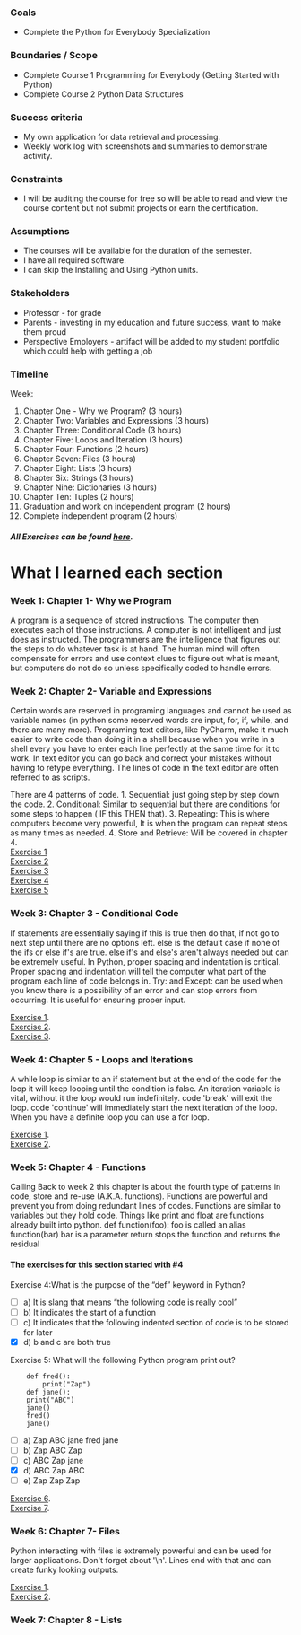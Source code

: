 
### Goals

-   Complete the Python for Everybody Specialization

### Boundaries / Scope

-   Complete Course 1 Programming for Everybody (Getting Started with Python)
-   Complete Course 2 Python Data Structures

### Success criteria

-   My own application for data retrieval and processing.
-   Weekly work log with screenshots and summaries to demonstrate activity.

### Constraints

-   I will be auditing the course for free so will be able to read and view the course content but not submit projects or earn the certification.

### Assumptions

-   The courses will be available for the duration of the semester.
-   I have all required software.
-   I can skip the Installing and Using Python units.

### Stakeholders

-   Professor - for grade
-   Parents - investing in my education and future success, want to make them proud
-   Perspective Employers - artifact will be added to my student portfolio which could help with getting a job

### Timeline

Week:

1.  Chapter One - Why we Program? (3 hours)
2.  Chapter Two: Variables and Expressions (3 hours)
3.  Chapter Three: Conditional Code (3 hours)
4.  Chapter Five: Loops and Iteration (3 hours)
5.  Chapter Four: Functions (2 hours)
6.  Chapter Seven: Files (3 hours)
7.  Chapter Eight: Lists (3 hours)
8.  Chapter Six: Strings (3 hours)
9.  Chapter Nine: Dictionaries (3 hours)
10.  Chapter Ten: Tuples (2 hours)
11.  Graduation and work on independent program (2 hours)
12.  Complete independent program (2 hours)

##### All Exercises can be found [here](https://www.py4e.com/book).

# What I learned each section

### Week 1: Chapter 1- Why we Program
A program is a sequence of stored instructions. The computer then executes each of those instructions. A computer is not intelligent and just does as instructed. The programmers are the intelligence that figures out the steps to do whatever task is at hand. The human mind will often compensate for errors and use context clues to figure out what is meant, but computers do not do so unless specifically coded to handle errors.

### Week 2: Chapter 2- Variable and Expressions
Certain words are reserved in programing languages and cannot be used as variable names (in python some reserved words are input, for, if, while, and there are many more). Programing text editors, like PyCharm, make it much easier to write code than doing it in a shell because when you write in a shell every you have to enter each line perfectly at the same time for it to work. In text editor you can go back and correct your mistakes without having to retype everything. The lines of code in the text editor are often referred to as scripts.

There are 4 patterns of code. 1. Sequential: just going step by step down the code. 2. Conditional: Similar to sequential but there are conditions for some steps to happen ( IF this THEN that). 3. Repeating: This is where computers become very powerful, It is when the program can repeat steps as many times as needed. 4. Store and Retrieve: Will be covered in chapter 4. <br/>
[Exercise 1](https://github.com/rpsmith77/PythonForEverybody/blob/master/Exercise1.py)<br/>
[Exercise 2](https://github.com/rpsmith77/PythonForEverybody/blob/master/Exercise2.py)<br/>
[Exercise 3](https://github.com/rpsmith77/PythonForEverybody/blob/master/Exercise3.py)<br/>
[Exercise 4](https://github.com/rpsmith77/PythonForEverybody/blob/master/Exercise4.py)<br/>
[Exercise 5](https://github.com/rpsmith77/PythonForEverybody/blob/master/Exercise5.py)

### Week 3: Chapter 3 - Conditional Code 
If statements are essentially saying if this is true then do that, if not go to next step until there are no options left. else is the default case if none of the ifs or else if's are true. else if's and else's aren't always needed but can be extremely useful.
In Python, proper spacing and indentation is critical. Proper spacing and indentation will tell the computer what part of the program each line of code belongs in. Try: and Except: can be used when you know there is a possibility of an error and can stop errors from occurring. It is useful for ensuring proper input. 

[Exercise 1](https://github.com/rpsmith77/PythonForEverybody/blob/master/CH3_Exercise1.py). <br/>
[Exercise 2](https://github.com/rpsmith77/PythonForEverybody/blob/master/CH3_Exercise2.py).<br/>
[Exercise 3](https://github.com/rpsmith77/PythonForEverybody/blob/master/CH3_Exercise3.py).

### Week 4: Chapter 5 - Loops and Iterations
A while loop is similar to an if statement but at the end of the code for the loop it will keep looping until the condition is false. An iteration variable is vital, without it the loop would run indefinitely. code 'break' will exit the loop. code 'continue' will immediately start the next iteration of the loop. When you have a definite loop you can use a for loop.

[Exercise 1](https://github.com/rpsmith77/PythonForEverybody/blob/master/CH5_Exercise1.py).<br/>
[Exercise 2](https://github.com/rpsmith77/PythonForEverybody/blob/master/CH5_Exercise2.py).

### Week 5: Chapter 4 - Functions
Calling Back to week 2 this chapter is about the fourth type of patterns in code, store and re-use (A.K.A. functions). Functions are powerful and prevent you from doing redundant lines of codes. Functions are similar to variables but they hold code. Things like print and float are functions already built into python. 
def function(foo): foo is called an alias
function(bar)  bar is a parameter
return stops the function and returns the residual

#### The exercises for this section started with #4

Exercise 4:What is the purpose of the “def” keyword in Python?
 - [ ] a) It is slang that means “the following code is really cool”
 - [ ] b) It indicates the start of a function
 - [ ] c) It indicates that the following indented section of code is to
       be stored for later
 - [x] d) b and c are both true
 
Exercise 5: What will the following Python program print out?<br/>
``` 
    def fred():
        print("Zap") 
    def jane(): 
	print("ABC")
    jane() 
    fred() 
    jane()
``` 
 - [ ] a) Zap ABC jane fred jane
 - [ ] b) Zap ABC Zap
 - [ ] c) ABC Zap jane
 - [x] d) ABC Zap ABC
 - [ ] e) Zap Zap Zap

[Exercise 6](https://github.com/rpsmith77/PythonForEverybody/blob/master/CH4_Exercise%206.py).<br/>
[Exercise 7](https://github.com/rpsmith77/PythonForEverybody/blob/master/CH4_Exercise%207.py).

### Week 6: Chapter 7- Files
Python interacting with files is extremely powerful and can be used for larger applications. Don't forget about '\n'. Lines end with that and can create funky looking outputs. <br/>

[Exercise 1](https://github.com/rpsmith77/PythonForEverybody/blob/master/CH7_Exercise1.py).<br/>
[Exercise 2](https://github.com/rpsmith77/PythonForEverybody/blob/master/CH7_Exercise2.py).<br/>

### Week 7: Chapter 8 - Lists
